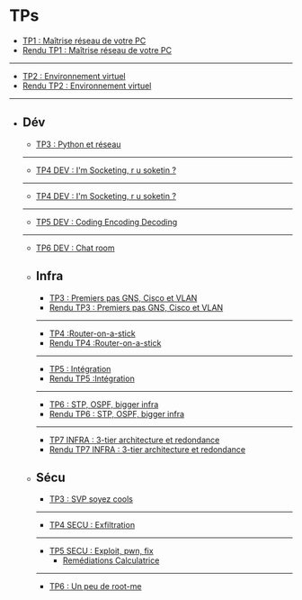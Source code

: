 # TPs

- [TP1 : Maîtrise réseau de votre PC](./Tp_1.md)
- [Rendu TP1 : Maîtrise réseau de votre PC](./Rendu_Tp_1.md) 
---
- [TP2 : Environnement virtuel](./Tp_2.md)
- [Rendu TP2 : Environnement virtuel](./Rendu_Tp_2.md)
---
- ## Dév
    - [TP3 : Python et réseau](./Dev/Tp3/Sujet_Tp3.md)
    ---
    - [TP4 DEV : I'm Socketing, r u soketin ?](./Dev/Tp4/Sujet_Tp4.md)
    ---
    - [TP4 DEV : I'm Socketing, r u soketin ?](./Dev/Tp4/Sujet_Tp4.md)
    ---
    - [TP5 DEV : Coding Encoding Decoding](./Dev/Tp5/Sujet_Tp5.md)
    ---
    - [TP6 DEV : Chat room](./Dev/Tp6/Sujet_Tp6.md)

  - ## Infra
    - [TP3 : Premiers pas GNS, Cisco et VLAN](./Infra/Infra_Tp3/Tp_3.md)
    - [Rendu TP3 : Premiers pas GNS, Cisco et VLAN](./Infra/Infra_Tp3/Rendu_Tp_3.md)
    ---
    - [TP4 :Router-on-a-stick](./Infra/Infra_Tp4/Sujet_Tp4.md)
    - [Rendu TP4 :Router-on-a-stick](./Infra/Infra_Tp4/Rendu_Tp_4.md)
    ---
    - [TP5 : Intégration](./Infra/Infra_Tp5/Sujet_Tp5.md)
    - [Rendu TP5 :Intégration](./Infra/Infra_Tp5/Rendu_Tp5.md)
    ---
    - [TP6 : STP, OSPF, bigger infra](./Infra/Infra_Tp6/Sujet_Tp6.md)
    - [Rendu TP6 : STP, OSPF, bigger infra](./Infra/Infra_Tp6/Rendu_Tp6.md)
    ---
    - [TP7 INFRA : 3-tier architecture et redondance](./Infra/Infra_Tp7/Sujet_Tp7.md)
    - [Rendu TP7 INFRA : 3-tier architecture et redondance](./Infra/Infra_Tp7/Rendu_Tp7.md)

  - ## Sécu
    - [TP3 : SVP soyez cools](./Sécu/Tp3/Sujet_Tp3.md)
    ---
    - [TP4 SECU : Exfiltration](./Sécu/Tp4/Sujet_Tp4.md)
    ---
    - [TP5 SECU : Exploit, pwn, fix](./Sécu/Tp5/Sujet_Tp5.md)
      - [Remédiations Calculatrice](./Sécu/Tp5/mitigate.md) 
    ---
    - [TP6 : Un peu de root-me](./Sécu/Tp6/Sujet_Tp6.md)